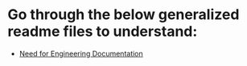 # Go through the below generalized readme files to understand:
* <a href="EngineeringDocumentation_README.md">Need for Engineering Documentation</a>
